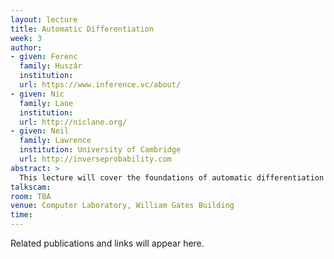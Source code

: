 ```yaml
---
layout: lecture
title: Automatic Differentiation
week: 3
author:
- given: Ferenc
  family: Huszár
  institution: 
  url: https://www.inference.vc/about/
- given: Nic
  family: Lane
  institution: 
  url: http://niclane.org/
- given: Neil
  family: Lawrence
  institution: University of Cambridge
  url: http://inverseprobability.com
abstract: >
  This lecture will cover the foundations of automatic differentiation as well as the different frameworks that exist for building models.
talkscam:
room: TBA
venue: Computer Laboratory, William Gates Building
time:
---
```


Related publications and links will appear here.
